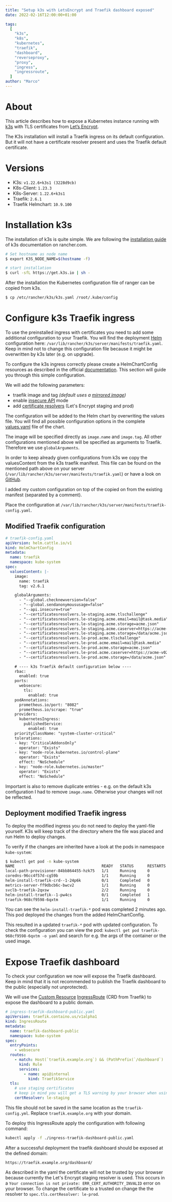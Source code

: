 ```yaml
---
title: "Setup k3s with LetsEncrypt and Traefik dashboard exposed"
date: 2022-02-16T12:00:00+01:00

tags:
  [
    "k3s",
    "k8s",
    "kubernetes",
    "traefik",
    "dashboard",
    "reverseproxy",
    "proxy",
    "ingress",
    "ingressroute",
  ]
author: "Marco"
---
```


# About

This article describes how to expose a Kubernetes instance running with [k3s](https://k3s.io/) with TLS certificates from [Let’s Encrypt](https://letsencrypt.org/).

The K3s installation will install a Traefik ingress on its default configuration.
But it will not have a certificate resolver present and uses the Traefik default certificate.

# Versions

- K3s: `v1.22.6+k3s1 (3228d9cb)`
- K8s-Client: `1.23.3`
- K8s-Server: `1.22.6+k3s1`
- Traefik: `2.6.1`
- Traefik Helmchart: `10.9.100`

# Installation k3s

The installation of k3s is quite simple.
We are following the [installation guide](https://rancher.com/docs/k3s/latest/en/installation/install-options/#options-for-installation-with-script) of k3s documentation on rancher.com.

```bash
# Set hostname as node name
$ export K3S_NODE_NAME=$(hostname -f)

# start installation
$ curl -sfL https://get.k3s.io | sh -
```

After the installation the Kubernetes configuration file of ranger can be copied from k3s.

```bash
$ cp /etc/rancher/k3s/k3s.yaml /root/.kube/config
```

# Configure k3s Traefik ingress

To use the preinstalled ingress with certificates you need to add some additional configuration to your Traefik.
You will find the deployment [Helm](https://helm.sh/) configuration here: `/var/lib/rancher/k3s/server/manifests/traefik.yaml`.
Keep in mind not to change this configuration file because it might be overwritten by k3s later (e.g. on upgrade).

To configure the k3s ingress correctly please create a HelmChartConfig resources as described in the official [documentation](https://rancher.com/docs/k3s/latest/en/helm/#customizing-packaged-components-with-helmchartconfig).
This section will guide you through this simple configuration.

We will add the following parameters:

- traefik image and tag _(default uses a [mirrored image](https://github.com/k3s-io/k3s/blob/a094dee7dd0d7e7f7b2c8d50f90bb6760f9c86bf/manifests/traefik.yaml#L34-L35))_
- enable [insecure API](https://doc.traefik.io/traefik/operations/api/#insecure) mode
- add [certificate resolvers](https://doc.traefik.io/traefik/https/acme/#using-letsencrypt-with-kubernetes) (Let's Encrypt staging and prod)

The configuration will be added to the Helm chart by overwriting the values file.
You will find all possible configuration options in the complete [values.yaml](https://github.com/traefik/traefik-helm-chart/blob/master/traefik/values.yaml) file of the chart.

The image will be specified directly as `image.name` and `image.tag`.
All other configurations mentioned above will be specified as arguments to Traefik.
Therefore we use `globalArguments`.

In order to keep already given configurations from k3s we copy the valuesContent from the k3s traefik manifest.
This file can be found on the mentioned path above on your server (`/var/lib/rancher/k3s/server/manifests/traefik.yaml`) or have a look on [GitHub](https://github.com/k3s-io/k3s/blob/master/manifests/traefik.yaml).

I added my custom configuration on top of the copied on from the existing manifest (separated by a comment).

Place the configuration at `/var/lib/rancher/k3s/server/manifests/traefik-config.yaml`.

## Modified Traefik configuration

```yaml
# traefik-config.yaml
apiVersion: helm.cattle.io/v1
kind: HelmChartConfig
metadata:
  name: traefik
  namespace: kube-system
spec:
  valuesContent: |-
    image:
      name: traefik
      tag: v2.6.1

    globalArguments:
      - "--global.checknewversion=false"
      - "--global.sendanonymoususage=false"
      - "--api.insecure=true"
      - "--certificatesresolvers.le-staging.acme.tlschallenge"
      - "--certificatesresolvers.le-staging.acme.email=mail@task.media"
      - "--certificatesresolvers.le-staging.acme.storage=acme.json"
      - "--certificatesresolvers.le-staging.acme.caserver=https://acme-staging-v02.api.letsencrypt.org/directory"
      - "--certificatesresolvers.le-staging.acme.storage=/data/acme.json"
      - "--certificatesresolvers.le-prod.acme.tlschallenge"
      - "--certificatesresolvers.le-prod.acme.email=mail@task.media"
      - "--certificatesresolvers.le-prod.acme.storage=acme.json"
      - "--certificatesresolvers.le-prod.acme.caserver=https://acme-v02.api.letsencrypt.org/directory"
      - "--certificatesresolvers.le-prod.acme.storage=/data/acme.json"

    # ---- k3s Traefik default configuration below ----
    rbac:
      enabled: true
    ports:
      websecure:
        tls:
          enabled: true
    podAnnotations:
      prometheus.io/port: "8082"
      prometheus.io/scrape: "true"
    providers:
      kubernetesIngress:
        publishedService:
          enabled: true
    priorityClassName: "system-cluster-critical"
    tolerations:
    - key: "CriticalAddonsOnly"
      operator: "Exists"
    - key: "node-role.kubernetes.io/control-plane"
      operator: "Exists"
      effect: "NoSchedule"
    - key: "node-role.kubernetes.io/master"
      operator: "Exists"
      effect: "NoSchedule"
```

Important is also to remove duplicate entries - e.g. on the default k3s configuration I had to remove `image.name`.
Otherwise your changes will not be reflected.

## Deployment modified Traefik ingress

To deploy the modified ingress you do not need to deploy the yaml-file yourself.
K3s will keep track of the directory where the file was placed and run Helm to deploy changes.

To verify if the changes are inherited have a look at the pods in namespace `kube-system`:

```bash
$ kubectl get pod -n kube-system
NAME                                      READY   STATUS      RESTARTS   AGE
local-path-provisioner-84bb864455-hzk75   1/1     Running     0          12h
coredns-96cc4f57d-cg59b                   1/1     Running     0          12h
helm-install-traefik-crd--1-24p6k         0/1     Completed   0          12h
metrics-server-ff9dbcb6c-bwcv2            1/1     Running     0          12h
svclb-traefik-2qxsw                       2/2     Running     0          12h
helm-install-traefik--1-pw4cs             0/1     Completed   1          2m4s
traefik-968cf9598-6qxtm                   1/1     Running     0          2m1s
```

You can see the `helm-install-traefik-*` pod was completed 2 minutes ago.
This pod deployed the changes from the added HelmChartConfig.

This resulted in a updated `traefik-*` pod with updated configuration.
To check the configuration you can view the pod: `kubectl get pod traefik-968cf9598-6qxtm -o yaml` and search for e.g. the args of the container or the used image.

# Expose Traefik dashboard

To check your configuration we now will expose the Traefik dashboard.
Keep in mind that it is not recommended to publish the Traefik dashboard to the public (especially not unprotected).

We will use the [Custom Resource](https://kubernetes.io/docs/concepts/extend-kubernetes/api-extension/custom-resources/) [IngressRoute](https://doc.traefik.io/traefik/routing/providers/kubernetes-crd/#kind-ingressroute) (CRD from Traefik) to expose the dashboard to a public domain.

```yaml
# ingress-traefik-dashboard-public.yaml
apiVersion: traefik.containo.us/v1alpha1
kind: IngressRoute
metadata:
  name: traefik-dashboard-public
  namespace: kube-system
spec:
  entryPoints:
    - websecure
  routes:
    - match: Host(`traefik.example.org`) && (PathPrefix(`/dashboard`) || PathPrefix(`/api`))
      kind: Rule
      services:
        - name: api@internal
          kind: TraefikService
  tls:
    # use staging certificates
    # keep in mind you will get a TLS warning by your browser when using staging!
    certResolver: le-staging
```

This file should not be saved in the same location as the `traefik-config.yml`.
Replace `traefik.example.org` with your domain.

To deploy this IngressRoute apply the configuration with following command:

```bash
kubectl apply -f ./ingress-traefik-dashboard-public.yaml
```

After a successful deployment the traefik dashboard should be exposed at the defined domain:

```
https://traefik.example.org/dashboard/
```

As described in the yaml the certificate will not be trusted by your browser because currently the Let's Encrypt staging resolver is used.
This occurs in a `Your connection is not private: ERR_CERT_AUTHORITY_INVALID` error on your browser.
To change the certificate to a trusted on change the the resolver to `spec.tls.certResolver: le-prod`.
